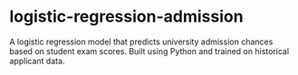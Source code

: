 # logistic-regression-admission
A logistic regression model that predicts university admission chances based on student exam scores. Built using Python and trained on historical applicant data.
